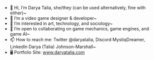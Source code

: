 - 👋 Hi, I’m Darya Talia, she/they (can be used alternatively, fine with either)~
- 🌱 I’m a video game designer & developer~
- 👀 I’m interested in art, technology, and sociology~
- 💞️ I’m open to collaborating on game mechanics, game engines, and game AI~
- 📫 How to reach me: Twitter @daryatalia, Discord MystiqDreamer, LinkedIn Darya (Talia) Johnson-Marshall~
- 🖥️ Portfolio Site: www.daryatalia.com

<!---
DaryaTalia/DaryaTalia is a ✨ special ✨ repository because its `README.md` (this file) appears on your GitHub profile.
You can click the Preview link to take a look at your changes.
--->
